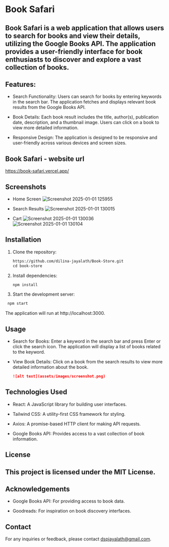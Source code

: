 # Book Safari

## Book Safari is a web application that allows users to search for books and view their details, utilizing the Google Books API. The application provides a user-friendly interface for book enthusiasts to discover and explore a vast collection of books.

## Features:

- Search Functionality: Users can search for books by entering keywords in the search bar. The application fetches and displays relevant book results from the Google Books API.

- Book Details: Each book result includes the title, author(s), publication date, description, and a thumbnail image. Users can click on a book to view more detailed information.
  
- Responsive Design: The application is designed to be responsive and user-friendly across various devices and screen sizes.



## Book Safari - website url

https://book-safari.vercel.app/




## Screenshots

- Home Screen
  ![Screenshot 2025-01-01 125955](https://github.com/user-attachments/assets/69d241f4-a255-47d4-90fa-388f1fbc4048)

- Search Results
 ![Screenshot 2025-01-01 130015](https://github.com/user-attachments/assets/b5988afc-d721-4f3e-b5b7-1c0d5966df24)

- Cart
![Screenshot 2025-01-01 130036](https://github.com/user-attachments/assets/aae198a1-efc7-43a3-996f-7fcbb1e347fc)
![Screenshot 2025-01-01 130104](https://github.com/user-attachments/assets/6af1fdff-5762-4bfe-bb3a-489507a82df0)



## Installation

1. Clone the repository:
   ```md
   https://github.com/dilina-jayalath/Book-Store.git
   cd book-store
   
    ```

2. Install dependencies:
   ```md
   npm install
   
    ```

 3. Start the development server:
   ```md
    npm start
 
   ```
   The application will run at http://localhost:3000.

## Usage

- Search for Books: Enter a keyword in the search bar and press Enter or click the search icon. The application will display a list of books related to the keyword.

- View Book Details: Click on a book from the search results to view more detailed information about the book.

    ```md
    ![alt text](assets/images/screenshot.png)
    ```

## Technologies Used

- React: A JavaScript library for building user interfaces.

- Tailwind CSS: A utility-first CSS framework for styling.

- Axios: A promise-based HTTP client for making API requests.

- Google Books API: Provides access to a vast collection of book information.

## License

This project is licensed under the MIT License.
---

## Acknowledgements
- Google Books API: For providing access to book data. 

- Goodreads: For inspiration on book discovery interfaces. 

## Contact
For any inquiries or feedback, please contact dspjayalath@gmail.com.
